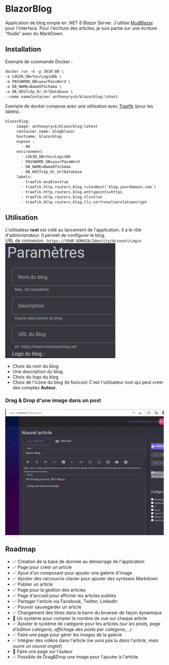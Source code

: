 # BlazorBlog
Application de blog simple en .NET 6 Blazor Server. J'utilise [MudBlazor](https://github.com/MudBlazor/MudBlazor/) pour l'interface. Pour l'écriture des articles, je suis partie sur une écriture "fluide" avec du MarkDown.  

## Installation

Exemple de commande Docker :   
```
docker run -d -p 3030:80 \
-e LOGIN_DB=YourLoginDb \
-e PASSWORD_DB=yourPassWord \
-e DB_NAME=NameOfSchema \
-e DB_HOST=Ip_Or_UrlDatabase \
--name nameContainer anthonyryck/blazorblog:latest
```

Exemple de docker compose avec une utilisation avec [Traefik](https://github.com/traefik/traefik) (pour les labels).
```
blazorblog:
     image: anthonyryck/blazorblog:latest
     container_name: blogblazor
     hostname: blazorblog
     expose :
       - 80
     environment:
       - LOGIN_DB=YourLoginDb
       - PASSWORD_DB=yourPassWord 
       - DB_NAME=NameOfSchema
       - DB_HOST=Ip_Or_UrlDatabase
     labels:
       - traefik.enable=true
       - traefik.http.routers.blog.rule=Host(`blog.yourdomain.com`)
       - traefik.http.routers.blog.entrypoints=https
       - traefik.http.routers.blog.tls=true
       - traefik.http.routers.blog.tls.certresolver=letsencrypt
```

## Utilisation
L'utilisateur **root** est créé au lancement de l'application. Il a le rôle d'administrateur. Il permet de configurer le blog.  
URL de connexion : `https://YOUR-DOMAIN/Identity/Account/Login`  
![Paramètre](https://github.com/AnthonyRyck/BlazorBlog/blob/main/ImgRessources/Parametres.png)  
* Choix du nom du blog  
* Une description du blog
* Choix du logo du blog  
* Choix de l'icône du blog (le favicon)
C'est l'utilisateur root qui peut créer des comptes **Auteur**.  

### Drag & Drop d'une image dans un post

![](https://raw.githubusercontent.com/AnthonyRyck/BlazorBlog/main/ImgRessources/BlazorBlog-DragAndDropImg.gif)  
  
## Roadmap
* :white_check_mark: Création de la base de donnée au démarrage de l'application  
* :white_check_mark: Page pour créer un article  
* :white_check_mark: Ajout d'un composant pour ajouter une galerie d'image  
* :white_check_mark: Ajouter des raccourcis clavier pour ajouter des syntaxes Markdown  
* :white_check_mark: Publier un article  
* :white_check_mark: Page pour la gestion des articles  
* :white_check_mark: Page d'accueil pour afficher les articles publiés  
* :white_check_mark: Partager l'article via Facebook, Twitter, LinkedIn  
* :white_check_mark: Pouvoir sauvegarder un article
* :white_check_mark: Changement des titres dans la barre du browser de façon dynamique  
* :black_square_button: Un système pour compter le nombre de vue sur chaque article  
* :white_check_mark: Ajouter le système de catégorie pour les articles *(sur les posts, page d'édition catégorie, affichage des posts par catégorie,...)*    
* :white_check_mark: Faire une page pour gérer les images de la galerie  
* :white_check_mark: Intégrer des vidéos dans l'article (*ne sera pas lu dans l'article, mais ouvre un nouvel onglet*)  
* :black_square_button: Faire une page sur l'auteur  
* :white_check_mark: Possible de Drag&Drop une image pour l'ajouter à l'article.  
